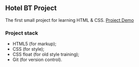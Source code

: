 ## Hotel BT Project

The first small project for learning HTML & CSS. [Project Demo](https://kayyrbeks.github.io/udemy-courses/01-modern-html-css/01-hotel-website/index.html)

### Project stack

- HTML5 (for markup);
- CSS (for style);
- CSS float (for old style training);
- Git (for version control).
